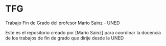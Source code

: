 # TFG
Trabajo Fin de Grado del profesor Mario Sainz - UNED


Este es el repositorio creado por [Mario Sainz] para coordinar la docencia de los trabajos de fin de grado que dirije desde la UNED
